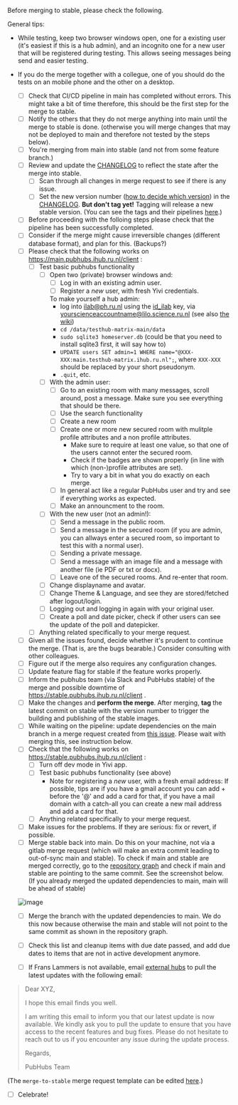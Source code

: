 Before merging to stable, please check the following.

General tips:

- While testing, keep two browser windows open, one for a existing user (it's easiest if this is a hub admin), and an incognito one for a new user that will be registered during testing. This allows seeing messages being send and easier testing.
- If you do the merge together with a collegue, one of you should do the tests on an mobile phone and the other on a desktop.

  - [ ] Check that CI/CD pipeline in main has completed without errors. This might take a bit of time therefore, this should be the first step for the merge to stable.
  - [ ] Notify the others that they do not merge anything into main until the merge to stable is done. (otherwise you will merge changes that may not be deployed to main and therefore not tested by the steps below).
  - [ ] You're merging from main into stable (and not from some feature branch.) 
  - [ ] Review and update the [CHANGELOG](CHANGELOG.md) to reflect the state after the merge into stable.
    - [ ] Scan through all changes in merge request to see if there is any issue.
    - [ ] Set the new version number  ([how to decide which version](https://gitlab.science.ru.nl/ilab/pubhubs_canonical/-/wikis/Tech-Information/Versioning)) in the [CHANGELOG](CHANGELOG.md). **But don't tag yet!** Tagging will release a new stable version. (You can see the tags and their pipelines [here](https://gitlab.science.ru.nl/ilab/pubhubs_canonical/-/tags).)
  - [ ] Before proceeding with the folloing steps please check that the pipeline has been successfully completed. 
  - [ ] Consider if the merge might cause irreversible changes (different database format), and plan for this. (Backups?)
  - [ ] Please check that the following works on https://main.pubhubs.ihub.ru.nl/client :
      - [ ] Test basic pubhubs functionality
        - [ ] Open two (private) browser windows and:
          - [ ] Log in with an existing admin user.
          - [ ] Register a *new* user, with fresh Yivi credentials.
                
          To make yourself a hub admin: 
            - log into ilab@ph.ru.nl using the [id_ilab](https://gitlab.science.ru.nl/ilab/ops/-/blob/main/ssh/id_ilab?ref_type=heads) key, via yourscienceaccountname@lilo.science.ru.nl (see also [the wiki](https://gitlab.science.ru.nl/ilab/pubhubs_canonical/-/wikis/Infrastructure))
            - `cd /data/testhub-matrix-main/data`
            - `sudo sqlite3 homeserver.db` (could be that you need to install sqlite3 first, it will say how to)
            - `UPDATE users SET admin=1 WHERE name="@XXX-XXX:main.testhub-matrix.ihub.ru.nl";`, where `XXX-XXX` should be replaced by your short pseudonym.
            - `.quit`, etc.
        - [ ] With the admin user:
          - [ ] Go to an existing room with many messages, scroll around, post a message. Make sure you see everything that should be there.
          - [ ] Use the search functionality
          - [ ] Create a new room
          - [ ] Create one or more new secured room with mulitple profile attributes and a non profile attributes.
            - Make sure to require at least one value, so that one of the users cannot enter the secured room.
            - Check if the badges are shown properly (in line with which (non-)profile attributes are set).
            - Try to vary a bit in what you do exactly on each merge.
          - [ ] In general act like a regular PubHubs user and try and see if everything works as expected.
          - [ ] Make an announcment to the room.
        - [ ] With the new user (not an admin!):
          - [ ] Send a message in the public room.
          - [ ] Send a message in the secured room (if you are admin, you can allways enter a secured room, so important to test this with a normal user).
          - [ ] Sending a private message.
          - [ ] Send a message with an image file and a message with another file (ie PDF or txt or docx).
          - [ ] Leave one of the secured rooms. And re-enter that room.
        - [ ] Change displayname and avatar.
        - [ ] Change Theme & Language, and see they are stored/fetched after logout/login.
        - [ ] Logging out and logging in again with your original user.
        - [ ] Create a poll and date picker, check if other users can see the update of the poll and datepicker.
      - [ ] Anything related specifically to your merge request.
  - [ ] Given all the issues found, decide whether it's prudent to continue the merge.  (That is, are the bugs bearable.) Consider consulting with other colleagues.
  - [ ] Figure out if the merge also requires any configuration changes.
  - [ ] Update feature flag for stable if the feature works properly.
  - [ ] Inform the pubhubs team (via Slack and PubHubs stable) of the merge and possible downtime of https://stable.pubhubs.ihub.ru.nl/client . 
  - [ ] Make the changes and **perform the merge**. After merging, **tag** the latest commit on stable with the version number to trigger the building and publishing of the stable images. 
  - [ ] While waiting on the pipeline: update dependencies on the main branch in a merge request created from [this issue](https://gitlab.science.ru.nl/ilab/pubhubs_canonical/-/issues/new?issuable_template=update-dependencies&issue[title]=Updating%20dependencies%20on%2020yy-mm-dd). Please wait with merging this, see instruction below.
  - [ ] Check that the following works on https://stable.pubhubs.ihub.ru.nl/client :
    - [ ] Turn off dev mode in Yivi app. 
    - [ ] Test basic pubhubs functionality (see above)
      - Note for registering a *new* user, with a fresh email address: If possible, tips are if you have a gmail account you can add +<date> before the '@' and add a card for that, if you have a mail domain with a catch-all you can create a new mail address and add a card for that.
    - [ ] Anything related specifically to your merge request.
  - [ ] Make issues for the problems. If they are serious:  fix or revert, if possible.
  - [ ] Merge stable back into main. Do this on your machine, not via a gitlab merge request (which will make an extra commit leading to out-of-sync main and stable). To check if main and stable are merged correctly, go to the [repository graph](https://gitlab.science.ru.nl/ilab/pubhubs_canonical/-/network/main?ref_type=heads) and check if main and stable are pointing to the same commit. See the screenshot below. (If you already merged the updated dependencies to main, main will be ahead of stable)

  ![image](/uploads/478c467465270fe24b4e3ec6ee32cc3b/image.png)
  - [ ] Merge the branch with the updated dependencies to main. We do this now because otherwise the main and stable will not point to the same commit as shown in the repository graph.
  - [ ] Check this list and cleanup items with due date passed, and add due dates to items that are not in active development anymore.
       
  
  
  - [ ] If Frans Lammers is not available, email [external hubs](https://gitlab.science.ru.nl/ilab/pubhubs_canonical/-/wikis/Tech-Information/External-Hub-Deployment) to pull the latest updates with the following email:

> Dear XYZ,
> 
> I hope this email finds you well.
> 
> I am writing this email to inform you that our latest update is now available. We kindly ask you to pull the update to ensure that you have access to the recent features and bug fixes.
> Please do not hesitate to reach out to us if you encounter any issue during the update process.
> 
> Regards,
>
> PubHubs Team

(The `merge-to-stable` merge request template can be edited [here](https://gitlab.science.ru.nl/ilab/pubhubs_canonical/-/edit/main/.gitlab/merge_request_templates/merge-to-stable.md).)
  - [ ] Celebrate!
